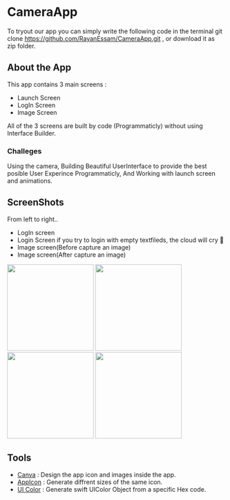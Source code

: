 # CameraApp
To tryout our app you can simply write the following code in the terminal git clone https://github.com/RayanEssam/CameraApp.git , or download it as zip folder.

## About the App 
This app contains 3 main screens :
- Launch Screen 
- LogIn Screen 
- Image Screen 

All of the 3 screens are built by code (Programmaticly) without using Interface Builder.

### Challeges
Using the camera, Building Beautiful UserInterface to provide the best posible User Experince Programmaticly, And Working with launch screen and animations.

## ScreenShots 

From left to right..
- LogIn screen
- Login Screen if you try to login with empty textfileds, the cloud will cry 🥲
- Image screen(Before capture an image)
- Image screen(After capture an image)

<p float="left">
  <img src="https://user-images.githubusercontent.com/92252735/144723043-e5119230-dcf4-45ad-8d6f-5b353fc4d1d1.jpeg" width="200" />
  <img src="https://user-images.githubusercontent.com/92252735/144723214-0e526951-e8d0-4c15-9d03-3808e30f89b9.jpeg" width="200" />
  <img src="https://user-images.githubusercontent.com/92252735/144723280-0df6e70e-ab36-4844-85a7-1e00b0f4b39b.jpeg" width="200" />
  <img src="https://user-images.githubusercontent.com/92252735/144723261-7e2719ed-89a2-4783-a263-05a31df6271b.jpeg" width="200" /> 
</p>



## Tools 
- <a href="https://www.canva.com" target="_blank">Canva</a> : Design the app icon and images inside the app.
- <a href="https://appicon.co" target="_blank">AppIcon</a> : Generate diffrent sizes of the same icon.
- <a href="https://www.uicolor.io" target="_blank">UI Color</a> : Generate swift UIColor Object from a specific Hex code.
